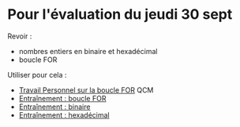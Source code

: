 # Pour l'évaluation du jeudi 30 sept
Revoir :
* nombres entiers en binaire et hexadécimal
* boucle FOR

Utiliser pour cela : 
* [Travail Personnel sur la boucle FOR](https://github.com/thfruchart/1nsi/blob/main/02/BoucleFOR_TravailPerso.ipynb)
QCM
* [Entraînement : boucle FOR](https://genumsi.inria.fr/qcm.php?h=880726d70ded4812c554654b95b0b551)
* [Entraînement : binaire](https://genumsi.inria.fr/qcm.php?h=3ede5ddf7e6bc621c76aa74702e2d565)
* [Entraînement : hexadécimal](https://genumsi.inria.fr/qcm.php?h=a5bce480359dc6ce1d1c3ca01397c7a1)

